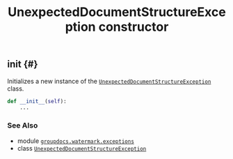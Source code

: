 ﻿---
title: UnexpectedDocumentStructureException constructor
second_title: GroupDocs.Watermark for Python via .NET API References
description: 
type: docs
url: /python-net/groupdocs.watermark.exceptions/unexpecteddocumentstructureexception/__init__/
is_root: false
weight: 10
---

## __init__ {#}

Initializes a new instance of the [`UnexpectedDocumentStructureException`](/watermark/python-net/groupdocs.watermark.exceptions/unexpecteddocumentstructureexception) class.



```python
def __init__(self):
    ...
```





### See Also
* module [`groupdocs.watermark.exceptions`](../../)
* class [`UnexpectedDocumentStructureException`](/watermark/python-net/groupdocs.watermark.exceptions/unexpecteddocumentstructureexception)
